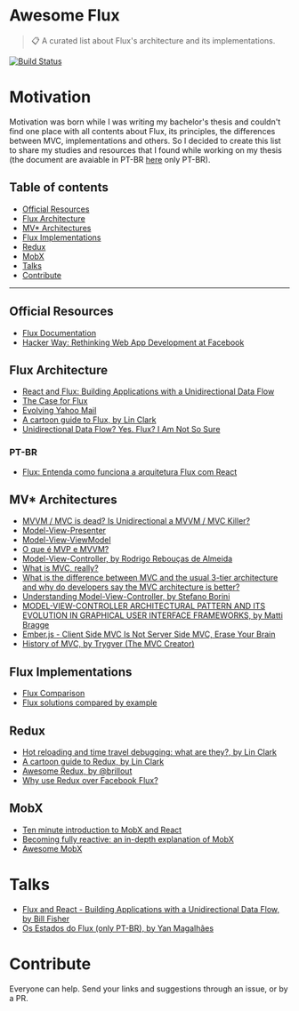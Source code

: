 # Awesome Flux

> :clipboard: A curated list about Flux's architecture and its implementations.

[![Build Status](https://api.travis-ci.org/yanmagale/awesome-flux.svg?branch=master)](https://travis-ci.org/yanmagale/awesome-flux)


# Motivation

Motivation was born while I was writing my bachelor's thesis and couldn't find one place with all contents about Flux, its principles, the differences between MVC, implementations and others. So I decided to create this list to share my studies and resources that I found while working on my thesis (the document are avaiable in PT-BR [here](https://github.com/yanmagale/awesome-flux/blob/master/tcc.pdf) only PT-BR).

## Table of contents

- [Official Resources](#official-resources)
- [Flux Architecture](#flux-architecture)
- [MV* Architectures](#mv*-architectures)
- [Flux Implementations](#mv*-implementations)
- [Redux](#redux)
- [MobX](#mobx)
- [Talks](#talks)
- [Contribute](#contribute)

<hr>

## Official Resources

- [Flux Documentation](https://facebook.github.io/flux/docs/overview.html)
- [Hacker Way: Rethinking Web App Development at Facebook](https://www.youtube.com/watch?list=PLb0IAmt7-GS188xDYE-u1ShQmFFGbrk0v&v=nYkdrAPrdcw)

## Flux Architecture
- [React and Flux: Building Applications with a Unidirectional Data Flow](https://www.youtube.com/watch?v=i__969noyAM)
- [The Case for Flux](https://medium.com/swlh/the-case-for-flux-379b7d1982c6#.rboxfy6j0)
- [Evolving Yahoo Mail](https://yahooeng.tumblr.com/post/101682875656/evolving-yahoo-mail)
- [A cartoon guide to Flux, by Lin Clark](https://medium.com/m/global-identity?redirectUrl=https://code-cartoons.com/a-cartoon-guide-to-flux-6157355ab207)
- [Unidirectional Data Flow? Yes. Flux? I Am Not So Sure](https://medium.com/@AdamRNeary/unidirectional-data-flow-yes-flux-i-am-not-so-sure-b4acf988196c#.twylm4iep)

### PT-BR
- [Flux: Entenda como funciona a arquitetura Flux com React](https://tableless.com.br/flux-entenda-como-funciona-arquitetura-flux-com-react/)


## MV* Architectures

- [MVVM / MVC is dead? Is Unidirectional a MVVM / MVC Killer?](http://www.michaelridland.com/xamarin/mvvm-mvc-is-dead-is-unidirectional-a-mvvm-mvc-killer/)
- [Model-View-Presenter](https://en.wikipedia.org/wiki/Model%E2%80%93view%E2%80%93presenter)
- [Model-View-ViewModel](https://en.wikipedia.org/wiki/Model%E2%80%93view%E2%80%93viewmodel)
- [O que é MVP e MVVM?](http://pt.stackoverflow.com/questions/21539/o-que-%C3%A9-mvp-e-mvvm/21541)
- [Model-View-Controller, by Rodrigo Rebouças de Almeida](http://www.dsc.ufcg.edu.br/~jacques/cursos/map/html/arqu/mvc/mvc.htm)
- [What is MVC, really?](http://softwareengineering.stackexchange.com/questions/127624/what-is-mvc-really)
- [What is the difference between MVC and the usual 3-tier architecture and why do developers say the MVC architecture is better?](https://www.quora.com/What-is-the-difference-between-MVC-and-the-usual-3-tier-architecture-and-why-do-developers-say-the-MVC-architecture-is-better)
- [Understanding Model-View-Controller, by Stefano Borini](https://www.gitbook.com/book/stefanoborini/modelviewcontroller/details)
- [MODEL-VIEW-CONTROLLER ARCHITECTURAL PATTERN AND ITS EVOLUTION IN GRAPHICAL USER INTERFACE FRAMEWORKS, by Matti Bragge](http://www.doria.fi/xmlui/bitstream/handle/10024/92156/Model-View-Controller%20architectural%20pattern%20and%20its%20evolution%20in%20graphical%20user%20interface%20frameworks.pdf?sequence=2)
- [Ember.js - Client Side MVC Is Not Server Side MVC, Erase Your Brain](http://www.thesoftwaresimpleton.com/blog/2013/03/23/client-side-mvc/)
- [History of MVC, by Trygver (The MVC Creator)](http://heim.ifi.uio.no/~trygver/themes/mvc/mvc-index.html)


## Flux Implementations
- [Flux Comparison](https://github.com/voronianski/flux-comparison)
- [Flux solutions compared by example](http://pixelhunter.me/post/110248593059/flux-solutions-compared-by-example)


## Redux
- [Hot reloading and time travel debugging: what are they?, by Lin Clark](https://medium.com/m/global-identity?redirectUrl=https://code-cartoons.com/hot-reloading-and-time-travel-debugging-what-are-they-3c8ed2812f35)
- [A cartoon guide to Redux, by Lin Clark](https://medium.com/m/global-identity?redirectUrl=https://code-cartoons.com/a-cartoon-intro-to-redux-3afb775501a6)
- [Awesome Redux, by @brillout](https://github.com/brillout/awesome-redux)
- [Why use Redux over Facebook Flux?](http://stackoverflow.com/questions/32461229/why-use-redux-over-facebook-flux)

## MobX
- [Ten minute introduction to MobX and React](https://mobx.js.org/getting-started.html)
- [Becoming fully reactive: an in-depth explanation of MobX](https://medium.com/@mweststrate/becoming-fully-reactive-an-in-depth-explanation-of-mobservable-55995262a254#.dh6w3ape9)
- [Awesome MobX](https://github.com/mobxjs/awesome-mobx)


# Talks

- [Flux and React - Building Applications with a Unidirectional Data Flow, by Bill Fisher](https://speakerdeck.com/fisherwebdev/fluxchat)
- [Os Estados do Flux (only PT-BR), by Yan Magalhães](http://slides.com/yanmagale/os-estados-do-flux#/)



# Contribute

Everyone can help. Send your links and suggestions through an issue, or by a PR.
